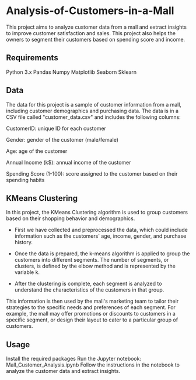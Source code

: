 # Analysis-of-Customers-in-a-Mall


This project aims to analyze customer data from a mall and extract insights to improve customer satisfaction and sales.
This project also helps the owners to segment their customers based on spending score and income.

## Requirements
Python 3.x
Pandas
Numpy
Matplotlib
Seaborn
Sklearn

## Data
The data for this project is a sample of customer information from a mall, including customer demographics and purchasing data. The data is in a CSV file called "customer_data.csv" and includes the following columns:

CustomerID: unique ID for each customer

Gender: gender of the customer (male/female)

Age: age of the customer

Annual Income (k$): annual income of the customer

Spending Score (1-100): score assigned to the customer based on their spending habits

## KMeans Clustering
In this project, the KMeans Clustering algorithm is used to group customers based on their shopping behavior and demographics.

- First we have collected and preprocessed the data, which could include information such as the customers' age, income, gender, and purchase history.

- Once the data is prepared, the k-means algorithm is applied to group the customers into different segments. 
The number of segments, or clusters, is defined by the elbow method and is represented by the variable k.

- After the clustering is complete, each segment is analyzed to understand the characteristics of the customers in that group. 

This information is then  used by the mall's marketing team to tailor their strategies to the specific needs and preferences of each segment. For example, the mall may offer promotions or discounts to customers in a specific segment, or design their layout to cater to a particular group of customers.

## Usage

Install the required packages 
Run the Jupyter notebook: Mall_Customer_Analysis.ipynb
Follow the instructions in the notebook to analyze the customer data and extract insights.
